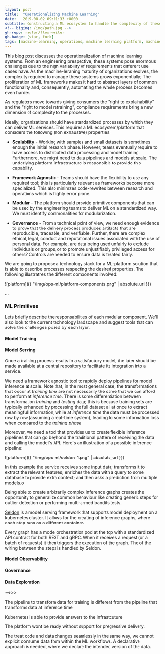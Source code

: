 ```yaml
---
layout: post
title:  "Operationalizing Machine Learning"
date:   2019-08-02 09:01:33 +0000
subtitle: Constructing a ML ecosystem to handle the complexity of these systems
<!-- bigimg: /img/path.jpg -->
gh-repo: raufer/flow-writer
gh-badge: [star, fork]
tags: [machine-learning, operations, machine learning platform, machine learning operationalization]
---
```


This blog post discusses the operationalization of machine learning systems. From an engineering prespective, these systems pose enormous challenges due to the high variability of requirements that different use cases have. As the machine-leraning maturity of organizations evolves, the complexity required to manage these systems grows exponentially; The proliferation of ML frameworks makes it hard to abstract layers of common functionality and, consequently, automating the whole process becomes even harder. 

As regulators move towards giving consumers the "right to explainability" and the "right to model retraining", compliance requirements bring a new dimension of complexity to the processes. 

Ideally, organizations should have standardized processes by which they can deliver ML services. This requires a ML ecosystem/platform that considers the following (non exhaustive) properties:

* **Scalability** - Working with samples and small datasets is sometimes enough the initial research phase. However, teams eventually require to have access to distributed data processing and model training. Furthermore, we might need to data pipelines and models at scale. The underlying platform-infrastructure is responsible to provide this capability.

* **Framework Agnostic** - Teams should have the flexibility to use any required tool; this is particularly relevant as frameworks become more specialized. This also minimzes code-rewrites between research and operations which is highly error prone.

* **Modular** - The platform should provide primitive components that can be used by the engineering teams to deliver ML on a standardized way. We must identify commonalities for modularization. 

*  **Governance** - From a technical point of view, we need enough evidence to prove that the delivery process produces artifacts that are reproducible, traceable, and verifiable.
Further, there are complex ethical, legal, conduct and reputational issues associated with the use of personal
data. For example, are data being used unfairly to exclude individuals or groups, or to promote unjustifiably
privileged access for others? Controls are needed to ensure data is treated fairly.

We are going to propose a technology stack for a ML-platform solution that is able to describe processes respecting the desired properties. The following illustratres the different components involved:

![platform]({{ "/img/ops-ml/platform-components.png" | absolute_url }})


...

### ML Primitives

Lets briefly describe the responsabilities of each modular component. We'll also look to the current technology landscape and suggest tools that can solve the challenges posed by each layer.

#### Model Training

#### Model Serving

Once a training process results in a satisfactory model, the later should be made available at a central repository to facilitate its integration into a service.

We need a framework agnostic tool to rapidly deploy pipelines for model inference at scale. Note that, in the most general case, the transformations that occur at *training time* are not necessarily the same that we can afford to perform at *inference time*. There is some differentiation between transformation *training* and *testing* data; this is because training sets are typically enhanced by processing the full dataset all at once to extract meaningfull information, while at *inference time* the data must be processed row by row (assuming a real-time system), leading to some information
loss when compared to the *training phase*. 

Moreover, we need a tool that provides us to create flexible inference pipelines that can go beyhond the traditional pattern of receiving the data and calling the model's API. Here's an illustration of a possible inference pipeline:

![platform]({{ "/img/ops-ml/seldon-1.png" | absolute_url }})

In this example the service receives some input data; transforms it to extract the relevant features; enriches the data with a query to some database to provide extra context; and then asks a prediction from multiple models.o

Being able to create arbitrarily complex inference graphs creates the opportunity to generalize common behaviour like creating generic steps for outlier detection or performing multi-armed bandits tests.

[Seldon](https://github.com/SeldonIO/seldon-core) is a model serving framework that supports model deployment on a kubernetes cluster. It allows for the creating of inference graphs, where each step runs as a different container.

Every graph has a model orchestration pod at the top with a standardized API contract for both REST and gRPC. When it receives a request (or a batch of requests) it then triggers the execution of the graph. The of the wiring between the steps is handled by Seldon.



#### Model Observability

#### Governance

#### Data Exploration




==>>>

The pipeline to transform data for training is different from the pipeline that transforms data at inference time

Kubernetes is able to provide answers to the infrastcuture

The platform wont be ready without support for pregressive delivery.

The treat code and data changes seamlessly in the same way, we cannot explicit consume data from within the ML workflows. A declarative approach is needed, where we declare the intended version of the data.



